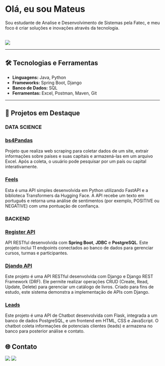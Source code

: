 # Olá, eu sou Mateus

Sou estudante de Analise e Desenvolvimento de Sistemas pela Fatec, e meu foco é criar soluções e inovações através da tecnologia. 

<div style="display: inline_block"><br>
  <a href="https://skillicons.dev">
    <img src="https://skillicons.dev/icons?i=python,pandas,django,java,spring,postgres,git" />
  </a>
</div>

---

## 🛠 Tecnologias e Ferramentas
- **Linguagens:** Java, Python
- **Frameworks:** Spring Boot, Django
- **Banco de Dados:** SQL
- **Ferramentas:** Excel, Postman, Maven, Git

---

## 🚀 Projetos em Destaque
### DATA SCIENCE
### [bs4Pandas](https://github.com/MateusDBarros/bs4Pandas)
Projeto que realiza web scraping para coletar dados de um site, extrair informações sobre países e suas capitais e armazená-las em um arquivo Excel. Após a coleta, o usuário pode pesquisar por um país ou capital interativamente.


### [Feels](https://github.com/MateusDBarros/Feels)
Esta é uma API simples desenvolvida em Python utilizando FastAPI e a biblioteca Transformers da Hugging Face. A API recebe um texto em português e retorna uma análise de sentimentos (por exemplo, POSITIVE ou NEGATIVE) com uma pontuação de confiança.

### BACKEND
### [Register API](https://github.com/MateusDBarros/Teste-Backend)
API RESTful desenvolvida com **Spring Boot**, **JDBC** e **PostgreSQL**. Este projeto inclui 11 endpoints conectados ao banco de dados para gerenciar cursos, turmas e participantes.

### [Djando API]( https://github.com/MateusDBarros/Django)
Este projeto é uma API RESTful desenvolvida com Django e Django REST Framework (DRF). Ele permite realizar operações CRUD (Create, Read, Update, Delete) para gerenciar um catálogo de livros. Criado para fins de estudo, este sistema demonstra a implementação de APIs com Django.

### [Leads](https://github.com/MateusDBarros/Leads)
Este projeto é uma API de Chatbot desenvolvida com Flask, integrada a um banco de dados PostgreSQL, e um frontend em HTML, CSS e JavaScript. O chatbot coleta informações de potenciais clientes (leads) e armazena no banco para posterior análise e contato.
## 🌐 Contato

<a href="https://www.linkedin.com/in/mateus-barros13" target="_blank"><img src="https://img.shields.io/badge/-LinkedIn-%230077B5?style=for-the-badge&logo=linkedin&logoColor=white" target="_blank"></a>
<a href="mailto:mb685212@gmail.com"><img src="https://img.shields.io/badge/-Gmail-%23333?style=for-the-badge&logo=gmail&logoColor=white" target="_blank"></a>
